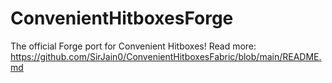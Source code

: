 # ConvenientHitboxesForge

The official Forge port for Convenient Hitboxes!
Read more: https://github.com/SirJain0/ConvenientHitboxesFabric/blob/main/README.md
